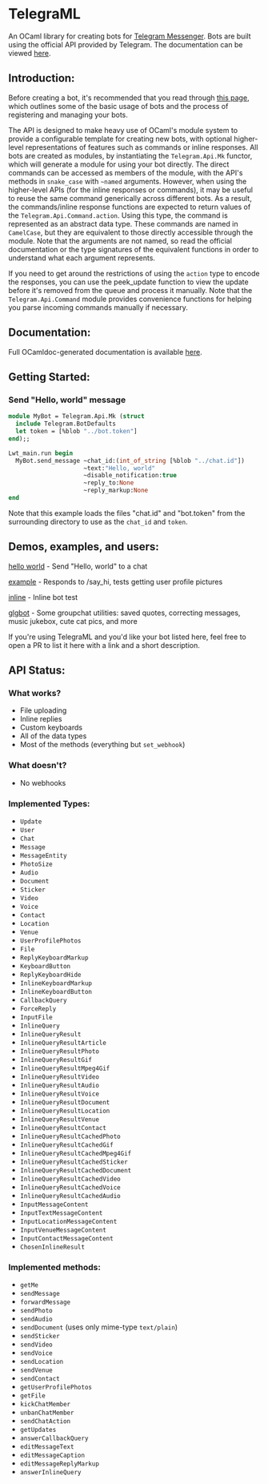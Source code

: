 # TelegraML

An OCaml library for creating bots for [Telegram Messenger](https://telegram.org/).
Bots are built using the official API provided by Telegram. The documentation can be viewed [here](https://core.telegram.org/bots/api#inline-mode-methods).

## Introduction:

Before creating a bot, it's recommended that you read through [this page](https://core.telegram.org/bots), which outlines some of the basic usage of bots and the process of registering and managing your bots.

The API is designed to make heavy use of OCaml's module system to provide a configurable template for creating new bots, with optional higher-level representations of features such as commands or inline responses.
All bots are created as modules, by instantiating the `Telegram.Api.Mk` functor, which will generate a module for using your bot directly.
The direct commands can be accessed as members of the module, with the API's methods in `snake_case` with `~named` arguments.
However, when using the higher-level APIs (for the inline responses or commands), it may be useful to reuse the same command generically across different bots. As a result, the commands/inline response functions are expected to return values of the `Telegram.Api.Command.action`.
Using this type, the command is represented as an abstract data type. These commands are named in `CamelCase`, but they are equivalent to those directly accessible through the module. Note that the arguments are not named, so read the official documentation or the type signatures of the equivalent functions in order to understand what each argument represents.

If you need to get around the restrictions of using the `action` type to encode the responses, you can use the peek_update function to view the update before it's removed from the queue and process it manually.
Note that the `Telegram.Api.Command` module provides convenience functions for helping you parse incoming commands manually if necessary.

## Documentation:

Full OCamldoc-generated documentation is available [here](http://nv-vn.github.io/TelegraML/).

## Getting Started:

### Send "Hello, world" message

```ocaml
module MyBot = Telegram.Api.Mk (struct
  include Telegram.BotDefaults
  let token = [%blob "../bot.token"]
end);;

Lwt_main.run begin
  MyBot.send_message ~chat_id:(int_of_string [%blob "../chat.id"])
                     ~text:"Hello, world"
                     ~disable_notification:true
                     ~reply_to:None
                     ~reply_markup:None
end
```

Note that this example loads the files "chat.id" and "bot.token" from
the surrounding directory to use as the `chat_id` and `token`.

## Demos, examples, and users:

[hello world](https://github.com/nv-vn/TelegraML/tree/master/example/helloworld.ml) - Send "Hello, world" to a chat

[example](https://github.com/nv-vn/TelegraML/tree/master/example/bot.ml) - Responds to /say_hi, tests getting user profile pictures

[inline](https://github.com/nv-vn/TelegraML/tree/master/example/inline.ml) - Inline bot test

[glgbot](https://github.com/nv-vn/glgbot) - Some groupchat utilities: saved quotes, correcting messages, music jukebox, cute cat pics, and more

If you're using TelegraML and you'd like your bot listed here, feel free to open a PR to list it
here with a link and a short description.

## API Status:

### What works?

* File uploading
* Inline replies
* Custom keyboards
* All of the data types
* Most of the methods (everything but `set_webhook`)

### What doesn't?

* No webhooks

### Implemented Types:

* `Update`
* `User`
* `Chat`
* `Message`
* `MessageEntity`
* `PhotoSize`
* `Audio`
* `Document`
* `Sticker`
* `Video`
* `Voice`
* `Contact`
* `Location`
* `Venue`
* `UserProfilePhotos`
* `File`
* `ReplyKeyboardMarkup`
* `KeyboardButton`
* `ReplyKeyboardHide`
* `InlineKeyboardMarkup`
* `InlineKeyboardButton`
* `CallbackQuery`
* `ForceReply`
* `InputFile`
* `InlineQuery`
* `InlineQueryResult`
* `InlineQueryResultArticle`
* `InlineQueryResultPhoto`
* `InlineQueryResultGif`
* `InlineQueryResultMpeg4Gif`
* `InlineQueryResultVideo`
* `InlineQueryResultAudio`
* `InlineQueryResultVoice`
* `InlineQueryResultDocument`
* `InlineQueryResultLocation`
* `InlineQueryResultVenue`
* `InlineQueryResultContact`
* `InlineQueryResultCachedPhoto`
* `InlineQueryResultCachedGif`
* `InlineQueryResultCachedMpeg4Gif`
* `InlineQueryResultCachedSticker`
* `InlineQueryResultCachedDocument`
* `InlineQueryResultCachedVideo`
* `InlineQueryResultCachedVoice`
* `InlineQueryResultCachedAudio`
* `InputMessageContent`
* `InputTextMessageContent`
* `InputLocationMessageContent`
* `InputVenueMessageContent`
* `InputContactMessageContent`
* `ChosenInlineResult`

### Implemented methods:

* `getMe`
* `sendMessage`
* `forwardMessage`
* `sendPhoto`
* `sendAudio`
* `sendDocument` (uses only mime-type `text/plain`)
* `sendSticker`
* `sendVideo`
* `sendVoice`
* `sendLocation`
* `sendVenue`
* `sendContact`
* `getUserProfilePhotos`
* `getFile`
* `kickChatMember`
* `unbanChatMember`
* `sendChatAction`
* `getUpdates`
* `answerCallbackQuery`
* `editMessageText`
* `editMessageCaption`
* `editMessageReplyMarkup`
* `answerInlineQuery`
